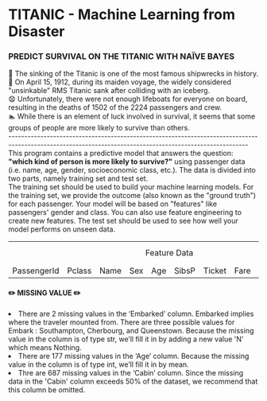 # TITANIC - Machine Learning from Disaster
<b><h3>PREDICT SURVIVAL ON THE TITANIC WITH NAÏVE BAYES</h3></b>

🚢 The sinking of the Titanic is one of the most famous shipwrecks in history. 
<br/> 📆 On April 15, 1912, during its maiden voyage, the widely considered "unsinkable" RMS Titanic sank after colliding with an iceberg. 
<br/> 😧 Unfortunately, there were not enough lifeboats for everyone on board, resulting in the deaths of 1502 of the 2224 passengers and crew. 
<br/> 🏊 While there is an element of luck involved in survival, it seems that some groups of people are more likely to survive than others. 
<br/> --------------------------------------------------------------------------------------------------------------------------------------------------------- <br/>
This program contains a predictive model that answers the question: <b>"which kind of person is more likely to survive?"</b> using passenger data (i.e. name, age, gender, socioeconomic class, etc.). The data is divided into two parts, namely training set and test set. <br/>
The training set should be used to build your machine learning models. For the training set, we provide the outcome (also known as the "ground truth") for each passenger. Your model will be based on "features" like passengers' gender and class. You can also use feature engineering to create new features. The test set should be used to see how well your model performs on unseen data.
<table>
  <tr>
    <td colspan="10" align="center"> Feature Data </td>
    <td align="center"> Label Data </td>
  </tr>
  <tr>
    <td>PassengerId</td>
    <td>Pclass</td>
    <td>Name</td>
    <td>Sex</td>
    <td>Age</td>
    <td>SibsP</td>
    <td>Ticket</td>
    <td>Fare</td>
    <td>Cabin</td>
    <td>Embarked</td>
    <td>Survived</td>
  </tr>
 </table>

<h4> ✏️ MISSING VALUE ✏️</h4>
<li> There are 2 missing values in the ‘Embarked’ column. Embarked implies where the traveler mounted from. There are three possible values for Embark : Southampton, Cherbourg, and Queenstown. Because the missing value in the column is of type str, we’ll fill it in by adding a new value 'N' which means Nothing.<br/>
<li> There are 177 missing values in the ‘Age’ column. Because the missing value in the column is of type int, we’ll fill it in by mean.<br/>
<li> Thre are 687 missing values in the ‘Cabin’ column. Since the missing data in the 'Cabin' column exceeds 50% of the dataset, we recommend that this column be omitted.
